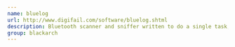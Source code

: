 ```yaml
---
name: bluelog
url: http://www.digifail.com/software/bluelog.shtml
description: Bluetooth scanner and sniffer written to do a single task, log devices that are in discoverable mode. URL : http://www.digifail.com/software/bluelog.shtml Groups : blackarch blackarch-bluetooth blackarch-scanner
group: blackarch
---
```

